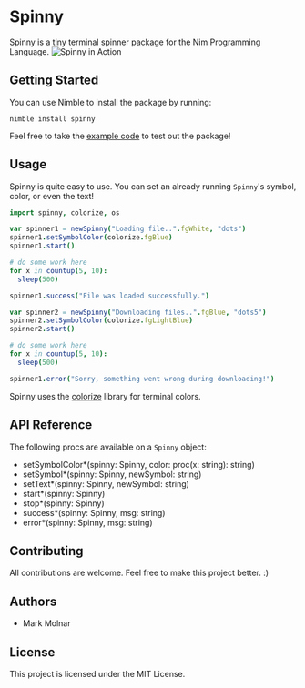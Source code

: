 # Spinny

Spinny is a tiny terminal spinner package for the Nim Programming Language.
![Spinny in Action](https://github.com/molnarmark/spinny/blob/master/action.gif)

## Getting Started

You can use Nimble to install the package by running:
```
nimble install spinny
```

Feel free to take the [example code](https://github.com/molnarmark/spinny/blob/master/spinny_example.nim) to test out the package!

## Usage

Spinny is quite easy to use. You can set an already running ```Spinny```'s symbol, color, or even the text!
```nim
import spinny, colorize, os

var spinner1 = newSpinny("Loading file..".fgWhite, "dots")
spinner1.setSymbolColor(colorize.fgBlue)
spinner1.start()

# do some work here
for x in countup(5, 10):
  sleep(500)

spinner1.success("File was loaded successfully.")

var spinner2 = newSpinny("Downloading files..".fgBlue, "dots5")
spinner2.setSymbolColor(colorize.fgLightBlue)
spinner2.start()

# do some work here
for x in countup(5, 10):
  sleep(500)

spinner1.error("Sorry, something went wrong during downloading!")
```

Spinny uses the [colorize](http://github.com/molnarmark/colorize) library for terminal colors.

## API Reference
The following procs are available on a ```Spinny``` object:
* setSymbolColor*(spinny: Spinny, color: proc(x: string): string)
* setSymbol*(spinny: Spinny, newSymbol: string)
* setText*(spinny: Spinny, newSymbol: string)
* start*(spinny: Spinny)
* stop*(spinny: Spinny)
* success*(spinny: Spinny, msg: string)
* error*(spinny: Spinny, msg: string)

## Contributing

All contributions are welcome. Feel free to make this project better. :)

## Authors

* Mark Molnar

## License

This project is licensed under the MIT License.